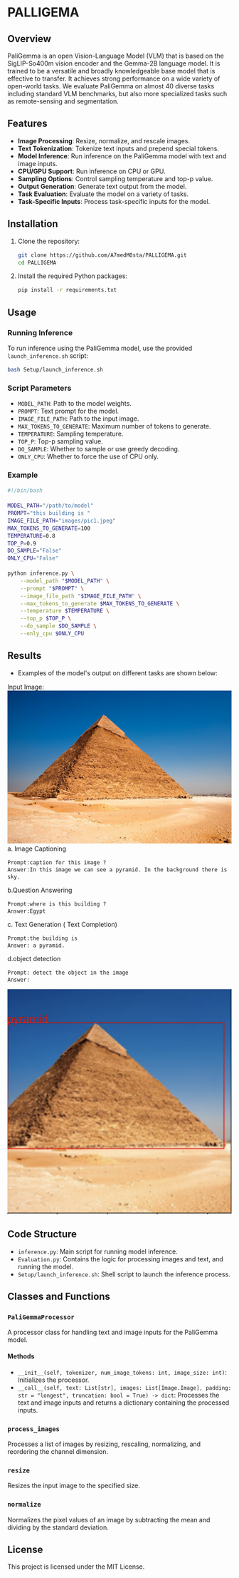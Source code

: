 # PALLIGEMA

## Overview
PaliGemma is an open Vision-Language Model (VLM) that is based on the SigLIP-So400m vision encoder and the Gemma-2B language model. It is trained to be a versatile and broadly knowledgeable base model that is effective to transfer. It achieves strong performance on a wide variety of open-world tasks. We evaluate PaliGemma on almost 40 diverse tasks including standard VLM benchmarks, but also more specialized tasks such as remote-sensing and segmentation.
## Features

- **Image Processing**: Resize, normalize, and rescale images.
- **Text Tokenization**: Tokenize text inputs and prepend special tokens.
- **Model Inference**: Run inference on the PaliGemma model with text and image inputs.
- **CPU/GPU Support**: Run inference on CPU or GPU.
- **Sampling Options**: Control sampling temperature and top-p value.
- **Output Generation**: Generate text output from the model.
- **Task Evaluation**: Evaluate the model on a variety of tasks.
- **Task-Specific Inputs**: Process task-specific inputs for the model.
## Installation

1. Clone the repository:
    ```sh
    git clone https://github.com/A7medM0sta/PALLIGEMA.git
    cd PALLIGEMA
    ```

2. Install the required Python packages:
    ```sh
    pip install -r requirements.txt
    ```

## Usage

### Running Inference

To run inference using the PaliGemma model, use the provided `launch_inference.sh` script:

```sh
bash Setup/launch_inference.sh
```

### Script Parameters

- `MODEL_PATH`: Path to the model weights.
- `PROMPT`: Text prompt for the model.
- `IMAGE_FILE_PATH`: Path to the input image.
- `MAX_TOKENS_TO_GENERATE`: Maximum number of tokens to generate.
- `TEMPERATURE`: Sampling temperature.
- `TOP_P`: Top-p sampling value.
- `DO_SAMPLE`: Whether to sample or use greedy decoding.
- `ONLY_CPU`: Whether to force the use of CPU only.

### Example

```sh
#!/bin/bash

MODEL_PATH="/path/to/model"
PROMPT="this building is "
IMAGE_FILE_PATH="images/pic1.jpeg"
MAX_TOKENS_TO_GENERATE=100
TEMPERATURE=0.8
TOP_P=0.9
DO_SAMPLE="False"
ONLY_CPU="False"

python inference.py \
    --model_path "$MODEL_PATH" \
    --prompt "$PROMPT" \
    --image_file_path "$IMAGE_FILE_PATH" \
    --max_tokens_to_generate $MAX_TOKENS_TO_GENERATE \
    --temperature $TEMPERATURE \
    --top_p $TOP_P \
    --do_sample $DO_SAMPLE \
    --only_cpu $ONLY_CPU
```
## Results
- Examples of the model's output on different tasks are shown below:

Input Image: ![Pyramid of Khafre, Giza, Egypt](Assets/Pyramid-of-Khafre-Giza-Egypt.jpg)
a. Image Captioning
```
Prompt:caption for this image ?
Answer:In this image we can see a pyramid. In the background there is sky.
```

b.Question Answering
```
Prompt:where is this building ?
Answer:Egypt
```

c. Text Generation ( Text Completion)
```
Prompt:the building is 
Answer: a pyramid.
```
d.object detection
```
Prompt: detect the object in the image
Answer:
```
![Detected Pyramid](Assets/pyramids.png)

## Code Structure

- `inference.py`: Main script for running model inference.
- `Evaluation.py`: Contains the logic for processing images and text, and running the model.
- `Setup/launch_inference.sh`: Shell script to launch the inference process.

## Classes and Functions

### `PaliGemmaProcessor`

A processor class for handling text and image inputs for the PaliGemma model.

#### Methods

- `__init__(self, tokenizer, num_image_tokens: int, image_size: int)`: Initializes the processor.
- `__call__(self, text: List[str], images: List[Image.Image], padding: str = "longest", truncation: bool = True) -> dict`: Processes the text and image inputs and returns a dictionary containing the processed inputs.

### `process_images`

Processes a list of images by resizing, rescaling, normalizing, and reordering the channel dimension.

### `resize`

Resizes the input image to the specified size.

### `normalize`

Normalizes the pixel values of an image by subtracting the mean and dividing by the standard deviation.

## License

This project is licensed under the MIT License.
```